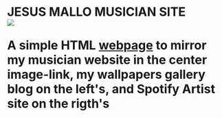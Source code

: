 # JESUS MALLO MUSICIAN SITE <br/><img src="https://2.bp.blogspot.com/-GK0qpqNN1so/UYm_KzqlxjI/AAAAAAAAAyQ/bZ--pkLtWQQ/s200/Sol+%C3%BAltimo.png"/> <br/> <p>A simple HTML <a href="http://www.jesusmallo.eu">webpage</a> to mirror my musician website in the center image-link, my wallpapers gallery blog on the left's, and Spotify Artist site on the rigth's</p>
